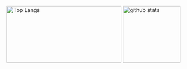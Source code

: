 <p align="left"> 
  <img alt="Top Langs" height="150px" width="300px" src="https://github-readme-stats.vercel.app/api/top-langs/?username=Koala-Mana&layout=compact&show_icons=true&theme=onedark" />
  <img alt="github stats" height="150px" src="https://github-readme-stats.vercel.app/api?username=Koala-Mana&theme=onedark&show_icons=ture" />
</p>
